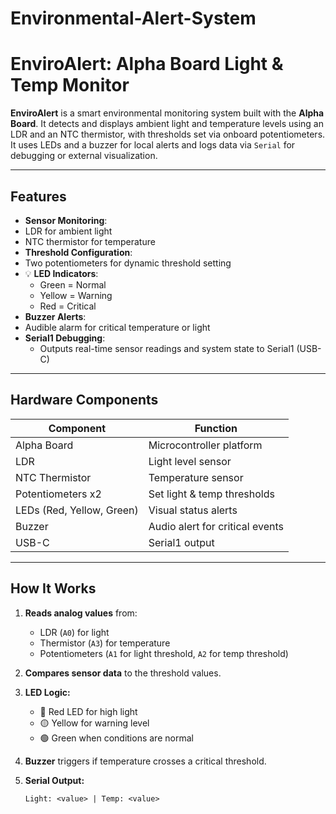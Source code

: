 # Environmental-Alert-System
# EnviroAlert: Alpha Board Light & Temp Monitor

**EnviroAlert** is a smart environmental monitoring system built with the **Alpha Board**. It detects and displays ambient light and temperature levels using an LDR and an NTC thermistor, with thresholds set via onboard potentiometers. It uses LEDs and a buzzer for local alerts and logs data via `Serial` for debugging or external visualization.

---

##  Features

-  **Sensor Monitoring**:  
  - LDR for ambient light  
  - NTC thermistor for temperature  
-  **Threshold Configuration**:  
  - Two potentiometers for dynamic threshold setting  
- 💡 **LED Indicators**:  
  - Green = Normal  
  - Yellow = Warning  
  - Red = Critical  
-  **Buzzer Alerts**:  
  - Audible alarm for critical temperature or light
- **Serial1 Debugging**:  
  - Outputs real-time sensor readings and system state to Serial1 (USB-C)

---

##  Hardware Components

| Component        | Function                    |
|------------------|-----------------------------|
| Alpha Board      | Microcontroller platform     |
| LDR              | Light level sensor           |
| NTC Thermistor   | Temperature sensor           |
| Potentiometers x2| Set light & temp thresholds  |
| LEDs (Red, Yellow, Green) | Visual status alerts |
| Buzzer           | Audio alert for critical events |
| USB-C            | Serial1 output               |

---

##  How It Works

1. **Reads analog values** from:
   - LDR (`A0`) for light
   - Thermistor (`A3`) for temperature
   - Potentiometers (`A1` for light threshold, `A2` for temp threshold)

2. **Compares sensor data** to the threshold values.

3. **LED Logic:**
   - 🔴 Red LED for high light
   - 🟡 Yellow for warning level
   - 🟢 Green when conditions are normal

4. **Buzzer** triggers if temperature crosses a critical threshold.

5. **Serial Output:**
   ```plaintext
   Light: <value> | Temp: <value>
